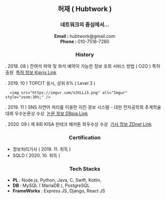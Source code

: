 <center>
  <h2>
    허재	( Hubtwork )
  </h2>
  <h3>
    네트워크의 중심에서...
  </h3>  
    <span style="font-weight: bold">Email :</span> hubtwork@gmail.com
  <br>
    <span style="font-weight: bold">Phone :</span> 010-7518-7260
</center>

<center>
  <h3>
    History
  </h3>
</center>

. 2018. 08 ) 잔여석 파악 및 좌석 예약이 가능한 정보 조회 서비스 방법 ( O2O ) 특허 출원
      ​		[특허 정보 Kipris Link](http://m.kipris.or.kr/mobile/search/view_patent.do?applno=1020180092328)

. 2019. 10 ) TOPCIT 응시, 상위 6% ( Level 3 ) 

      <img src="https://imgur.com/o3XLLi5.png" alt="Imgur" style="zoom:30%;" />

. 2019. 11 ) SNS 자연어 처리를 이용한 지진 경보 시스템 - 대한 전자공학회 추계학술대회 우수논문상 수상
      ​		[논문 정보 DBpia Link](http://www.dbpia.co.kr/journal/articleDetail?nodeId=NODE09282358)
      
. 2020. 09 ) 제 8회 KISA 핀테크 해커톤 최우수상 수상
      ​		[기사 정보 ZDnet Link](https://zdnet.co.kr/view/?no=20200925180930)

<center>
  <h3>
    Certification
  </h3>
</center>

- 정보처리기사 ( 2019. 11. 취득 )
- SQLD ( 2020. 10. 취득 )

<center>
  <h3>
    Tech Stacks
  </h3>
</center>

- <b>PL </b>: Node.js, Python, Java, C, Swift, Kotlin, 
- <b>DB </b> : MySQL ( MariaDB ), PostgreSQL
- <b>FrameWorks</b> : Express JS, Django, React JS

